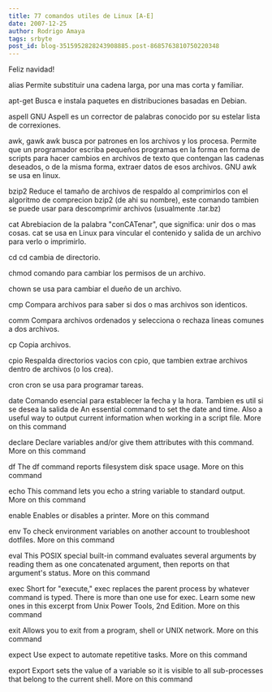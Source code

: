 ```yaml
---
title: 77 comandos utiles de Linux [A-E]
date: 2007-12-25
author: Rodrigo Amaya
tags: srbyte
post_id: blog-3515952828243908885.post-8685763810750220348
---
```


Feliz navidad!

alias Permite substituir una cadena larga, por una mas corta y familiar.

apt-get Busca e instala paquetes en distribuciones basadas en Debian.

aspell GNU Aspell es un corrector de palabras conocido por su estelar lista de correxiones.

awk, gawk awk busca por patrones en los archivos y los procesa. Permite que un programador escriba pequeños programas en la forma en forma de scripts para hacer cambios en archivos de texto que contengan las cadenas deseados, o de la misma forma, extraer datos de esos archivos. GNU awk se usa en linux.

bzip2 Reduce el tamaño de archivos de respaldo al comprimirlos con el algoritmo de comprecion bzip2 (de ahi su nombre), este comando tambien se puede usar para descomprimir archivos (usualmente .tar.bz)

cat Abrebiacion de la palabra "conCATenar", que significa: unir dos o mas cosas. cat se usa en Linux para vincular el contenido y salida de un archivo para verlo o imprimirlo.

cd cd cambia de directorio.

chmod comando para cambiar los permisos de un archivo.

chown se usa para cambiar el dueño de un archivo.

cmp Compara archivos para saber si dos o mas archivos son identicos.

comm Compara archivos ordenados y selecciona o rechaza lineas comunes a dos archivos.

cp Copia archivos.

cpio Respalda directorios vacios con cpio, que tambien extrae archivos dentro de archivos (o los crea).

cron cron se usa para programar tareas.

date Comando esencial para establecer la fecha y la hora. Tambien es util si se desea la salida de An essential command to set the date and time. Also a useful way to output current information when working in a script file. More on this command

declare Declare variables and/or give them attributes with this command. More on this command

df The df command reports filesystem disk space usage. More on this command

echo This command lets you echo a string variable to standard output. More on this command

enable Enables or disables a printer. More on this command

env To check environment variables on another account to troubleshoot dotfiles. More on this command

eval This POSIX special built-in command evaluates several arguments by reading them as one concatenated argument, then reports on that argument's status. More on this command

exec Short for "execute," exec replaces the parent process by whatever command is typed. There is more than one use for exec. Learn some new ones in this excerpt from Unix Power Tools, 2nd Edition. More on this command

exit Allows you to exit from a program, shell or UNIX network. More on this command

expect Use expect to automate repetitive tasks. More on this command

export Export sets the value of a variable so it is visible to all sub-processes that belong to the current shell. More on this command